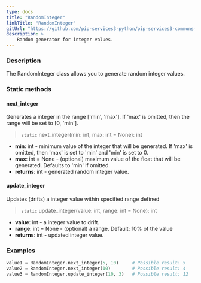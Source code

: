 ```yaml
---
type: docs
title: "RandomInteger"
linkTitle: "RandomInteger"
gitUrl: "https://github.com/pip-services3-python/pip-services3-commons-python"
description: >
    Random generator for integer values.
---
```


### Description

The RandomInteger class allows you to generate random integer values.

### Static methods

#### next_integer
Generates a integer in the range ['min', 'max']. If 'max' is omitted, then the range will be set to [0, 'min'].

> `static` next_integer(min: int, max: int = None): int

- **min**: int - minimum value of the integer that will be generated. 
If 'max' is omitted, then 'max' is set to 'min' and 'min' is set to 0.
- **max**: int = None - (optional) maximum value of the float that will be generated. Defaults to 'min' if omitted.
- **returns**: int - generated random integer value.

#### update_integer
Updates (drifts) a integer value within specified range defined

> `static` update_integer(value: int, range: int = None): int

- **value**: int - a integer value to drift.
- **range**: int = None - (optional) a range. Default: 10% of the value
- **returns**: int - updated integer value.

### Examples

```python
value1 = RandomInteger.next_integer(5, 10)     # Possible result: 5
value2 = RandomInteger.next_integer(10)        # Possible result: 4
value3 = RandomInteger.update_integer(10, 3)   # Possible result: 12
```
